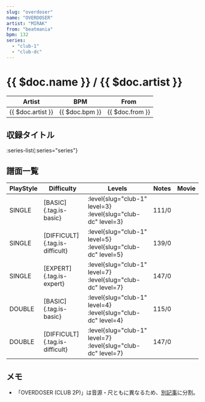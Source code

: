 ```yaml
---
slug: "overdoser"
name: "OVERDOSER"
artist: "MIRAK"
from: "beatmania"
bpm: 132
series:
  - "club-1"
  - "club-dc"
---
```


# {{ $doc.name }} / {{ $doc.artist }}

|Artist|BPM|From|
|------|---|----|
|{{ $doc.artist }}|{{ $doc.bpm }}|{{ $doc.from }}|

## 収録タイトル

:series-list{:series="series"}

## 譜面一覧

|PlayStyle|Difficulty|Levels|Notes|Movie|
|---------|----------|------|-----|-----|
|SINGLE|[BASIC]{.tag.is-basic}|:level{slug="club-1" level=3} :level{slug="club-dc" level=3}|111/0||
|SINGLE|[DIFFICULT]{.tag.is-difficult}|:level{slug="club-1" level=5} :level{slug="club-dc" level=5}|139/0||
|SINGLE|[EXPERT]{.tag.is-expert}|:level{slug="club-1" level=7} :level{slug="club-dc" level=7}|147/0||
|DOUBLE|[BASIC]{.tag.is-basic}|:level{slug="club-1" level=4} :level{slug="club-dc" level=4}|115/0||
|DOUBLE|[DIFFICULT]{.tag.is-difficult}|:level{slug="club-1" level=7} :level{slug="club-dc" level=7}|147/0||

## メモ

- 「OVERDOSER (CLUB 2P)」は音源・尺ともに異なるため、[別記事](/songs/overdoser-2p)に分割。
